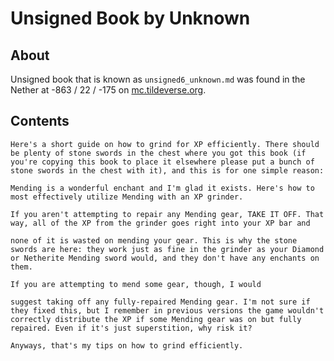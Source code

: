 # Unsigned Book by Unknown

## About
Unsigned book that is known as `unsigned6_unknown.md` was  found in the Nether at -863 / 22 / -175 on [mc.tildeverse.org](https://mc.tildeverse.org).

## Contents
```
Here's a short guide on how to grind for XP efficiently. There should be plenty of stone swords in the chest where you got this book (if you're copying this book to place it elsewhere please put a bunch of stone swords in the chest with it), and this is for one simple reason:

Mending is a wonderful enchant and I'm glad it exists. Here's how to most effectively utilize Mending with an XP grinder.

If you aren't attempting to repair any Mending gear, TAKE IT OFF. That way, all of the XP from the grinder goes right into your XP bar and

none of it is wasted on mending your gear. This is why the stone swords are here: they work just as fine in the grinder as your Diamond or Netherite Mending sword would, and they don't have any enchants on them.

If you are attempting to mend some gear, though, I would

suggest taking off any fully-repaired Mending gear. I'm not sure if they fixed this, but I remember in previous versions the game wouldn't correctly distribute the XP if some Mending gear was on but fully repaired. Even if it's just superstition, why risk it?

Anyways, that's my tips on how to grind efficiently.
```